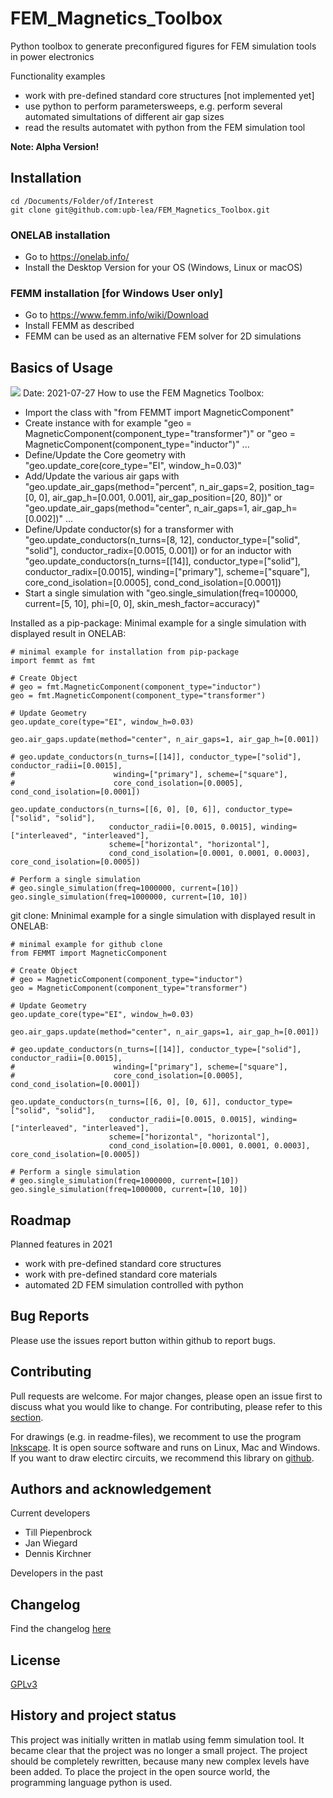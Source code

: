 # FEM_Magnetics_Toolbox
Python toolbox to generate preconfigured figures for FEM simulation tools in power electronics

Functionality examples
 * work with pre-defined standard core structures [not implemented yet]
 * use python to perform parametersweeps, e.g. perform several automated simultations of different air gap sizes
 * read the results automatet with python from the FEM simulation tool

__Note: Alpha Version!__

## Installation
```
cd /Documents/Folder/of/Interest   
git clone git@github.com:upb-lea/FEM_Magnetics_Toolbox.git
```
### ONELAB installation
* Go to https://onelab.info/
* Install the Desktop Version for your OS (Windows, Linux or macOS)
### FEMM installation [for Windows User only]
* Go to https://www.femm.info/wiki/Download
* Install FEMM as described
* FEMM can be used as an alternative FEM solver for 2D simulations

## Basics of Usage
![](https://github.com/upb-lea/FEM_Magnetics_Toolbox/blob/main/documentation/Transformer_Screenshot.png?raw=true)
Date: 2021-07-27
How to use the FEM Magnetics Toolbox:
* Import the class with "from FEMMT import MagneticComponent"
* Create instance with for example "geo = MagneticComponent(component_type="transformer")"
				or "geo = MagneticComponent(component_type="inductor")"
				...
* Define/Update the Core geometry with "geo.update_core(core_type="EI", window_h=0.03)"
* Add/Update the various air gaps with "geo.update_air_gaps(method="percent", n_air_gaps=2, position_tag=[0, 0], air_gap_h=[0.001, 0.001], air_gap_position=[20, 80])"
				    or "geo.update_air_gaps(method="center", n_air_gaps=1, air_gap_h=[0.002])"
				    ...
* Define/Update conductor(s) for a transformer with "geo.update_conductors(n_turns=[8, 12], conductor_type=["solid", "solid"], conductor_radix=[0.0015, 0.001])
			    or for an inductor with "geo.update_conductors(n_turns=[[14]], conductor_type=["solid"], conductor_radix=[0.0015], winding=["primary"], scheme=["square"], core_cond_isolation=[0.0005], cond_cond_isolation=[0.0001])
* Start a single simulation with "geo.single_simulation(freq=100000, current=[5, 10], phi=[0, 0], skin_mesh_factor=accuracy)"

Installed as a pip-package: Minimal example for a single simulation with displayed result in ONELAB: 
```
# minimal example for installation from pip-package
import femmt as fmt
 
# Create Object
# geo = fmt.MagneticComponent(component_type="inductor")
geo = fmt.MagneticComponent(component_type="transformer")

# Update Geometry
geo.update_core(type="EI", window_h=0.03)

geo.air_gaps.update(method="center", n_air_gaps=1, air_gap_h=[0.001])

# geo.update_conductors(n_turns=[[14]], conductor_type=["solid"], conductor_radii=[0.0015],
#                      winding=["primary"], scheme=["square"],
#                      core_cond_isolation=[0.0005], cond_cond_isolation=[0.0001])

geo.update_conductors(n_turns=[[6, 0], [0, 6]], conductor_type=["solid", "solid"],
                      conductor_radii=[0.0015, 0.0015], winding=["interleaved", "interleaved"],
                      scheme=["horizontal", "horizontal"],
                      cond_cond_isolation=[0.0001, 0.0001, 0.0003], core_cond_isolation=[0.0005])

# Perform a single simulation
# geo.single_simulation(freq=1000000, current=[10])
geo.single_simulation(freq=1000000, current=[10, 10])
```
git clone: Mninimal example for a single simulation with displayed result in ONELAB: 
```
# minimal example for github clone
from FEMMT import MagneticComponent

# Create Object
# geo = MagneticComponent(component_type="inductor")
geo = MagneticComponent(component_type="transformer")

# Update Geometry
geo.update_core(type="EI", window_h=0.03)

geo.air_gaps.update(method="center", n_air_gaps=1, air_gap_h=[0.001])

# geo.update_conductors(n_turns=[[14]], conductor_type=["solid"], conductor_radii=[0.0015],
#                      winding=["primary"], scheme=["square"],
#                      core_cond_isolation=[0.0005], cond_cond_isolation=[0.0001])

geo.update_conductors(n_turns=[[6, 0], [0, 6]], conductor_type=["solid", "solid"],
                      conductor_radii=[0.0015, 0.0015], winding=["interleaved", "interleaved"],
                      scheme=["horizontal", "horizontal"],
                      cond_cond_isolation=[0.0001, 0.0001, 0.0003], core_cond_isolation=[0.0005])

# Perform a single simulation
# geo.single_simulation(freq=1000000, current=[10])
geo.single_simulation(freq=1000000, current=[10, 10])
```


## Roadmap
Planned features in 2021
* work with pre-defined standard core structures
* work with pre-defined standard core materials
* automated 2D FEM simulation controlled with python

## Bug Reports
Please use the issues report button within github to report bugs.

## Contributing
Pull requests are welcome. For major changes, please open an issue first to discuss what you would like to change.
For contributing, please refer to this [section](Contributing.md).

For drawings (e.g. in readme-files), we recomment to use the program [Inkscape](https://inkscape.org/). It is open source software and runs on Linux, Mac and Windows. If you want to draw electirc circuits, we recommend this library on [github](https://github.com/upb-lea/Inkscape_electric_Symbols).

## Authors and acknowledgement
Current developers
 * Till Piepenbrock
 * Jan Wiegard
 * Dennis Kirchner

Developers in the past


## Changelog
Find the changelog [here](CHANGELOG.md)

## License
[GPLv3](https://choosealicense.com/licenses/gpl-3.0/)

## History and project status
This project was initially written in matlab using femm simulation tool. It became clear that the project was no longer a small project. The project should be completely rewritten, because many new complex levels have been added. To place the project in the open source world, the programming language python is used.      
